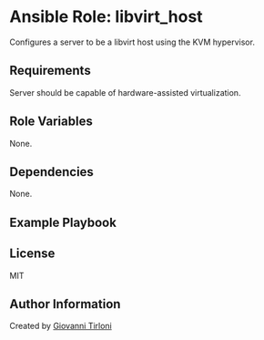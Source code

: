 Ansible Role: libvirt_host
==========================

Configures a server to be a libvirt host using the KVM hypervisor.

Requirements
------------

Server should be capable of hardware-assisted virtualization.

Role Variables
--------------

None.


Dependencies
------------

None.

Example Playbook
----------------


License
-------

MIT

Author Information
------------------

Created by [Giovanni Tirloni](http://gtirloni.com)
